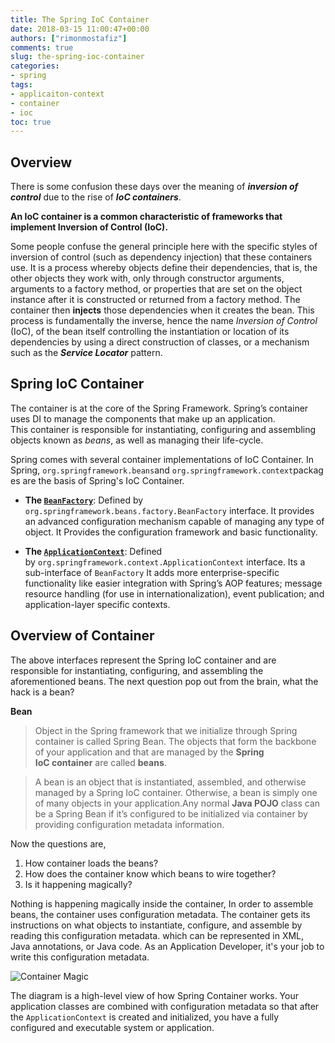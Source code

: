 ```yaml
---
title: The Spring IoC Container
date: 2018-03-15 11:00:47+00:00
authors: ["rimonmostafiz"]
comments: true
slug: the-spring-ioc-container
categories:
- spring
tags:
- applicaiton-context
- container
- ioc
toc: true
---
```


## Overview
There is some confusion these days over the meaning of _**inversion of control**_ due to the rise of _**IoC containers**_.

**An IoC container is a common characteristic of frameworks that implement Inversion of Control (IoC).**

Some people confuse the general principle here with the specific styles of inversion of control (such as dependency injection) that these containers use. It is a process whereby objects define their dependencies, that is, the other objects they work with, only through constructor arguments, arguments to a factory method, or properties that are set on the object instance after it is constructed or returned from a factory method. The container then __injects__ those dependencies when it creates the bean. This process is fundamentally the inverse, hence the name _Inversion of Control_ (IoC), of the bean itself controlling the instantiation or location of its dependencies by using a direct construction of classes, or a mechanism such as the _**Service Locator**_ pattern.

## Spring IoC Container

The container is at the core of the Spring Framework. Spring’s container uses DI to manage the components that make up an application. This container is responsible for instantiating, configuring and assembling objects known as _beans_, as well as managing their life-cycle.

Spring comes with several container implementations of IoC Container.
In Spring, `org.springframework.beans`and `org.springframework.context`packages are the basis of Spring's IoC Container.

  * **The [`BeanFactory`](https://docs.spring.io/spring-framework/docs/5.0.4.RELEASE/javadoc-api/org/springframework/beans/factory/BeanFactory.html)**: Defined by `org.springframework.beans.factory.BeanFactory` interface. It provides an advanced configuration mechanism capable of managing any type of object. It Provides the configuration framework and basic functionality.

  * **The [`ApplicationContext`](https://docs.spring.io/spring-framework/docs/5.0.4.RELEASE/javadoc-api/org/springframework/context/ApplicationContext.html)**: Defined by `org.springframework.context.ApplicationContext` interface. Its a sub-interface of `BeanFactory` It adds more enterprise-specific functionality like easier integration with Spring’s AOP features; message resource handling (for use in internationalization), event publication; and application-layer specific contexts.

## Overview of Container
The above interfaces represent the Spring IoC container and are responsible for instantiating, configuring, and assembling the aforementioned beans. The next question pop out from the brain, what the hack is a bean?

**Bean**

> Object in the Spring framework that we initialize through Spring container is called Spring Bean.
The objects that form the backbone of your application and that are managed by the __Spring IoC container__ are called __beans__.

>A bean is an object that is instantiated, assembled, and otherwise managed by a Spring IoC container. Otherwise, a bean is simply one of many objects in your application.Any normal __Java POJO__ class can be a Spring Bean if it’s configured to be initialized via container by providing configuration metadata information.

Now the questions are,
  1. How container loads the beans?
  2. How does the container know which beans to wire together?
  3. Is it happening magically?

Nothing is happening magically inside the container, In order to assemble beans, the container uses configuration metadata.
The container gets its instructions on what objects to instantiate, configure, and assemble by reading this configuration metadata. which can be represented in XML, Java annotations, or Java code. As an Application Developer, it's your job to write this configuration metadata.

![Container Magic](https://docs.spring.io/spring/docs/current/spring-framework-reference/images/container-magic.png)

The diagram is a high-level view of how Spring Container works. Your application classes are combined with configuration metadata so that after the `ApplicationContext` is created and initialized, you have a fully configured and executable system or application.
